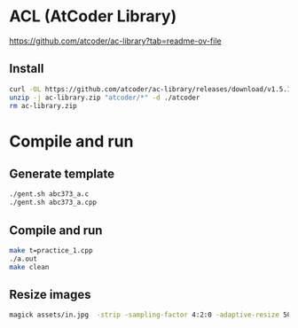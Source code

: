 # ACL (AtCoder Library)

https://github.com/atcoder/ac-library?tab=readme-ov-file

## Install

```sh
curl -OL https://github.com/atcoder/ac-library/releases/download/v1.5.1/ac-library.zip
unzip -j ac-library.zip "atcoder/*" -d ./atcoder
rm ac-library.zip
```

# Compile and run

## Generate template

```sh
./gent.sh abc373_a.c
./gent.sh abc373_a.cpp
```

## Compile and run

```sh
make t=practice_1.cpp
./a.out
make clean
```

## Resize images

```sh
magick assets/in.jpg  -strip -sampling-factor 4:2:0 -adaptive-resize 50% -quality 50 -gaussian-blur 0.05 -interlace JPEG -colorspace RGB assets/out.jpg
```
